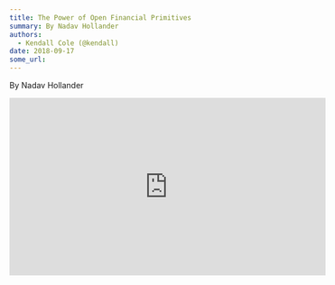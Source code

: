 ```yaml
---
title: The Power of Open Financial Primitives
summary: By Nadav Hollander
authors:
  - Kendall Cole (@kendall)
date: 2018-09-17
some_url: 
---
```


By Nadav Hollander

<div align="center"><iframe width="560" height="315" src="https://drive.google.com/file/d/1zhVyz170m0JFIGBn9bDOmSr-DhwWfNxY/preview" frameborder="0" allow="encrypted-media" allowfullscreen></iframe></div>